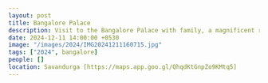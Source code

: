 ```yaml
---
layout: post
title: Bangalore Palace
description: Visit to the Bangalore Palace with family, a magnificent royal residence with stunning architecture, lush gardens, and a rich history. A must-see attraction in Bangalore.
date: 2024-12-11 14:00:00 +0530
image: "/images/2024/IMG20241211160715.jpg"
tags: ["2024", bangalore]
people: []
location: Savandurga [https://maps.app.goo.gl/QhqdKtGnpZo9KMtq5]
---
```

